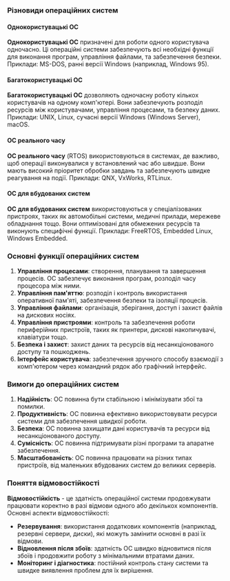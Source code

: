 
### Різновиди операційних систем

#### Однокористувацькі ОС
**Однокористувацькі ОС** призначені для роботи одного користувача одночасно. Ці операційні системи забезпечують всі необхідні функції для виконання програм, управління файлами, та забезпечення безпеки. Приклади: MS-DOS, ранні версії Windows (наприклад, Windows 95).

#### Багатокористувацькі ОС
**Багатокористувацькі ОС** дозволяють одночасну роботу кількох користувачів на одному комп'ютері. Вони забезпечують розподіл ресурсів між користувачами, управління процесами, та безпеку даних. Приклади: UNIX, Linux, сучасні версії Windows (Windows Server), macOS.

#### ОС реального часу
**ОС реального часу** (RTOS) використовуються в системах, де важливо, щоб операції виконувалися у встановлений час або швидше. Вони мають високий пріоритет обробки завдань та забезпечують швидке реагування на події. Приклади: QNX, VxWorks, RTLinux.

#### ОС для вбудованих систем
**ОС для вбудованих систем** використовуються у спеціалізованих пристроях, таких як автомобільні системи, медичні прилади, мережеве обладнання тощо. Вони оптимізовані для обмежених ресурсів та виконують специфічні функції. Приклади: FreeRTOS, Embedded Linux, Windows Embedded.

### Основні функції операційних систем

1. **Управління процесами**: створення, планування та завершення процесів. ОС забезпечує виконання програм, розподіл часу процесора між ними.
2. **Управління пам'яттю**: розподіл і контроль використання оперативної пам'яті, забезпечення безпеки та ізоляції процесів.
3. **Управління файлами**: організація, зберігання, доступ і захист файлів на дискових носіях.
4. **Управління пристроями**: контроль та забезпечення роботи периферійних пристроїв, таких як принтери, дискові накопичувачі, клавіатури тощо.
5. **Безпека і захист**: захист даних та ресурсів від несанкціонованого доступу та пошкоджень.
6. **Інтерфейс користувача**: забезпечення зручного способу взаємодії з комп'ютером через командний рядок або графічний інтерфейс.

### Вимоги до операційних систем

1. **Надійність**: ОС повинна бути стабільною і мінімізувати збої та помилки.
2. **Продуктивність**: ОС повинна ефективно використовувати ресурси системи для забезпечення швидкої роботи.
3. **Безпека**: ОС повинна захищати дані користувачів та ресурси від несанкціонованого доступу.
4. **Сумісність**: ОС повинна підтримувати різні програми та апаратне забезпечення.
5. **Масштабованість**: ОС повинна працювати на різних типах пристроїв, від маленьких вбудованих систем до великих серверів.

### Поняття відмовостійкості

**Відмовостійкість** - це здатність операційної системи продовжувати працювати коректно в разі відмови одного або декількох компонентів. Основні аспекти відмовостійкості:
- **Резервування**: використання додаткових компонентів (наприклад, резервні сервери, диски), які можуть замінити основні в разі їх відмови.
- **Відновлення після збоїв**: здатність ОС швидко відновитися після збоїв і продовжити роботу з мінімальними втратами даних.
- **Моніторинг і діагностика**: постійний контроль стану системи та швидке виявлення проблем для їх вирішення.
